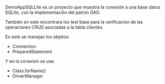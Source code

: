 DemoAppSQLLite es un proyecto que muestra la conexión a una base datos SQLite, con la implementación del patrón DAO. 

También en este encontrara los test base para la verificacion de las operaciones CRUD asociadas a la tabla clientes. 

En este se manejan los objetos:
* Connection 
* PreparedStatement

Y en la conexion se usa:
* Class.forName()
* DriverManager